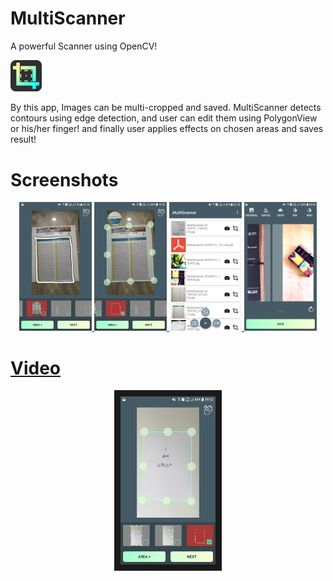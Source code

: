 # MultiScanner
A powerful Scanner using OpenCV!

<img width="10%" src="https://github.com/DanialKazemi/MultiScanner/blob/master/Screenshots/scanlogo.png" alt="Logo" title="Logo"></img>

By this app, Images can be multi-cropped and saved. MultiScanner detects contours using edge detection, and user can edit them using PolygonView or his/her finger! and finally user applies effects on chosen areas and saves result!


# Screenshots

<div align="center">

<a href="https://github.com/DanialKazemi/MultiScanner/blob/master/Screenshots/Screenshot_20180720-221031.png" />
<img width="23%" src="https://github.com/DanialKazemi/MultiScanner/blob/master/Screenshots/Screenshot_20180720-221031.png" alt="ScanFragment" title="ScanFragment"></img>

<a href="https://github.com/DanialKazemi/MultiScanner/blob/master/Screenshots/Screenshot_20180721-195203.png" />
<img width="23%" src="https://github.com/DanialKazemi/MultiScanner/blob/master/Screenshots/Screenshot_20180721-195203.png" alt="ScanFragment" title="ScanFragment"></img>

<a href="https://github.com/DanialKazemi/MultiScanner/blob/master/Screenshots/Screenshot_20180721-222940.png" />
<img width="23%" src="https://github.com/DanialKazemi/MultiScanner/blob/master/Screenshots/Screenshot_20180721-222940.png" alt="MainActivity" title="MainActivity"></img>

<a href="https://github.com/DanialKazemi/MultiScanner/blob/master/Screenshots/Screenshot_20180722-000639.png" />
<img width="23%" src="https://github.com/DanialKazemi/MultiScanner/blob/master/Screenshots/Screenshot_20180722-000639.png" alt="ScanResult" title="ScanResult"></img>

</div>

# Video
<div align="center" >
<a href="https://youtu.be/ID2NdH9DV9A" target="_blank"><img src="https://github.com/DanialKazemi/MultiScanner/blob/master/Screenshots/Screenshot_20180721-195302.png" 
alt="Scan Video" width="30%" border="10" /></a>
</div>
